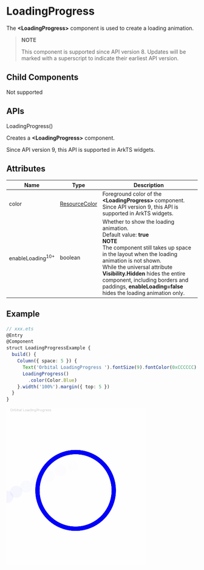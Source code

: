 # LoadingProgress

The **\<LoadingProgress>** component is used to create a loading animation.

>  **NOTE**
>
> This component is supported since API version 8. Updates will be marked with a superscript to indicate their earliest API version.


## Child Components

Not supported


## APIs

LoadingProgress()

Creates a **\<LoadingProgress>** component.

Since API version 9, this API is supported in ArkTS widgets.

## Attributes

| Name| Type| Description|
| -------- | -------- | -------- |
| color | [ResourceColor](ts-types.md#resourcecolor) | Foreground color of the **\<LoadingProgress>** component.<br>Since API version 9, this API is supported in ArkTS widgets.|
| enableLoading<sup>10+</sup> | boolean | Whether to show the loading animation.<br>Default value: **true**<br>**NOTE**<br> The component still takes up space in the layout when the loading animation is not shown.<br>While the universal attribute **Visibility.Hidden** hides the entire component, including borders and paddings, **enableLoading=false** hides the loading animation only.|

## Example

```ts
// xxx.ets
@Entry
@Component
struct LoadingProgressExample {
  build() {
    Column({ space: 5 }) {
      Text('Orbital LoadingProgress ').fontSize(9).fontColor(0xCCCCCC).width('90%')
      LoadingProgress()
        .color(Color.Blue)
    }.width('100%').margin({ top: 5 })
  }
}
```

![LoadingProgress](figures/LoadingProgress.gif)
